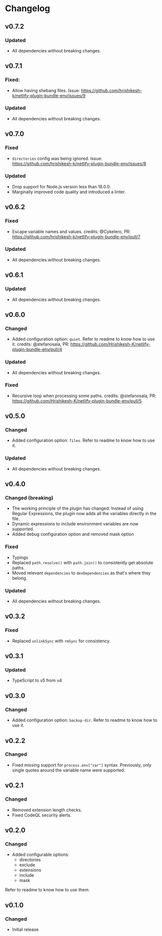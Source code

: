 # Changelog

## v0.7.2

### Updated
- All dependencies without breaking changes.

## v0.7.1

### Fixed:
- Allow having shebang files. Issue: https://github.com/hrishikesh-k/netlify-plugin-bundle-env/issues/9

### Updated
- All dependencies without breaking changes.

## v0.7.0

### Fixed
- `directories` config was being ignored. Issue: https://github.com/hrishikesh-k/netlify-plugin-bundle-env/issues/8

### Updated

- Drop support for Node.js version less than 18.0.0.
- Marginally improved code quality and introduced a linter.

## v0.6.2
### Fixed
- Escape variable names and values. credits: @Cykelero, PR: https://github.com/hrishikesh-k/netlify-plugin-bundle-env/pull/7

### Updated
- All dependencies without breaking changes.

## v0.6.1
### Updated
- All dependencies without breaking changes.

## v0.6.0
### Changed
 - Added configuration option: `quiet`. Refer to readme to know how to use it. credits: @stefanosala, PR: https://github.com/Hrishikesh-K/netlify-plugin-bundle-env/pull/4

### Updated
- All dependencies without breaking changes.

### Fixed
- Recursive loop when processing some paths. credits: @stefanosala, PR: https://github.com/Hrishikesh-K/netlify-plugin-bundle-env/pull/5

## v0.5.0
### Changed
- Added configuration option: `files`. Refer to readme to know how to use it.

### Updated
- All dependencies without breaking changes.

## v0.4.0
### Changed (breaking)
- The working principle of the plugin has changed. Instead of using Regular Expressions, the plugin now adds all the variables directly in the file.
- Dynamic expressions to include environment variables are now supported.
- Added debug configuration option and removed mask option

### Fixed
- Typings
- Replaced `path.resolve()` with `path.join()` to consistently get absolute paths.
- Moved relevant `dependencies` to `devDependencies` as that's where they belong.

### Updated
- All dependencies without breaking changes.

## v0.3.2
### Fixed
- Replaced `unlinkSync` with `rmSync` for consistency.

## v0.3.1
### Updated
- TypeScript to v5 from v4

## v0.3.0
### Changed
- Added configuration option: `backup-dir`. Refer to readme to know how to use it.

## v0.2.2
### Changed
- Fixed missing support for `process.env["var"]` syntax. Previously, only single quotes around the variable name were supported.

## v0.2.1
### Changed
- Removed extension length checks.
- Fixed CodeQL security alerts.

## v0.2.0
### Changed
- Added configurable options:
  - directories
  - exclude
  - extensions
  - include
  - mask

Refer to readme to know how to use them.

## v0.1.0
### Changed
- Initial release
